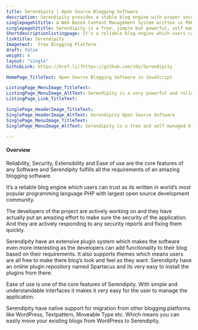 ```yaml
---
title: Serendipity | Open Source Blogging Software
description: Serendipity provides a stable blog engine with proper security measures. Extend functionality via easy to install plugins available at their online repository.
singlepageh1title: A Web Based Content Management System written in PHP
singlepageh2title: Serendipity is a free, simple but powerful, self managed blogging platform and CMS. Personalize look and feel of your blog or website with appropriate themes.
Shortdescriptionlistingpage: It’s a reliable blog engine which users can trust as its written in world’s most popular programming language PHP with largest open source development community.
linktitle: Serendipity
Imagetext:  Free Blogging Platform 
draft: false
weight: 4
layout: "single"
GithubLink: https://href.li/?https://github.com/s9y/Serendipity

HomePage_TitleText: Open Source Blogging Software in JavaScript

ListingPage_MenuImage_TitleText: 
ListingPage_MenuImage_AltText: Serendipity is a very powerful and reliable blog engine
ListingPage_Link_TitleText: 

SinglePage_HeaderImage_TitleText: 
SinglePage_HeaderImage_AltText: Serendipity Open Source Software
SinglePage_MenuImage_TitleText: 
SinglePage_MenuImage_AltText: Serendipity is a free and self managed blogging platform.

---
```


#### Overview

Reliability, Security, Extensibility and Ease of use are the core features of any Software and Serendipity fulfills all the requirements of an amazing blogging software.

It’s a reliable blog engine which users can trust as its written in world’s most popular programming language PHP with largest open source development community.

The developers of the project are actively working on and they have actually put an amazing effort to make sure the security of the application. And they are actively responding to any security reports and fixing them quickly.

Serendipity have an extensive plugin system which makes the software even more interesting as the developers can add functionality to their blog based on their requirements. It also supports themes which means users are all free to make there blog’s look and feel as they want. Serendipity have an online plugin repository named Spartacus and its very easy to install the plugins from there.

Ease of use is one of the core features of Serendipity. With simple and understandable interfaces it makes it very easy for the user to manage the application.

Serendipity have native support for migration from other blogging platforms like WordPress, Textpattern, Moveable Type etc. Which means you can easily move your existing blogs from WordPress to Serendipity.